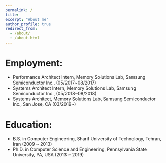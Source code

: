 ```yaml
---
permalink: /
title: 
excerpt: "About me"
author_profile: true
redirect_from: 
  - /about/
  - /about.html
---
```




# Employment:

* Performance Architect Intern, Memory Solutions Lab, Samsung Semiconductor Inc., (05/2017~08/2017)
* Systems Architect Intern, Memory Solutions Lab, Samsung Semiconductor Inc., (05/2018~08/2018)
* Systems Architect, Memory Solutions Lab, Samsung Semiconductor Inc., San Jose, CA (03/2019~)


# Education:

* B.S. in Computer Engineering, Sharif University of Technology, Tehran, Iran (2009 ~ 2013)
* Ph.D. in Computer Science and Engineering, Pennsylvania State University, PA, USA (2013 ~ 2019)
